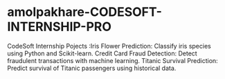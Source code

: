 # amolpakhare-CODESOFT-INTERNSHIP-PRO
CodeSoft Internship Pojects :Iris Flower Prediction: Classify iris species using Python and Scikit-learn. Credit Card Fraud Detection: Detect fraudulent transactions with machine learning. Titanic Survival Prediction: Predict survival of Titanic passengers using historical data.
